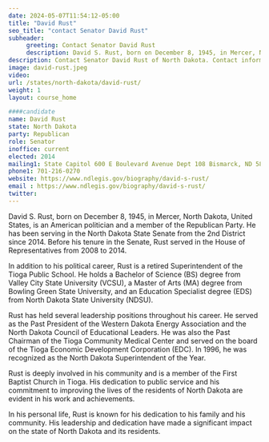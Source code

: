 ```yaml
---
date: 2024-05-07T11:54:12-05:00
title: "David Rust"
seo_title: "contact Senator David Rust"
subheader:
     greeting: Contact Senator David Rust
     description: David S. Rust, born on December 8, 1945, in Mercer, North Dakota, United States, is an American politician and a member of the Republican Party. He has been serving in the North Dakota State Senate from the 2nd District since 2014. Before his tenure in the Senate, Rust served in the House of Representatives from 2008 to 2014.
description: Contact Senator David Rust of North Dakota. Contact information for David Rust includes email address, phone number, and mailing address.
image: david-rust.jpeg
video:
url: /states/north-dakota/david-rust/
weight: 1
layout: course_home

####candidate
name: David Rust
state: North Dakota
party: Republican
role: Senator
inoffice: current
elected: 2014
mailing1: State Capitol 600 E Boulevard Avenue Dept 108 Bismarck, ND 58505-0360
phone1: 701-216-0270
website: https://www.ndlegis.gov/biography/david-s-rust/
email : https://www.ndlegis.gov/biography/david-s-rust/
twitter:
---
```

David S. Rust, born on December 8, 1945, in Mercer, North Dakota, United States, is an American politician and a member of the Republican Party. He has been serving in the North Dakota State Senate from the 2nd District since 2014. Before his tenure in the Senate, Rust served in the House of Representatives from 2008 to 2014.

In addition to his political career, Rust is a retired Superintendent of the Tioga Public School. He holds a Bachelor of Science (BS) degree from Valley City State University (VCSU), a Master of Arts (MA) degree from Bowling Green State University, and an Education Specialist degree (EDS) from North Dakota State University (NDSU).

Rust has held several leadership positions throughout his career. He served as the Past President of the Western Dakota Energy Association and the North Dakota Council of Educational Leaders. He was also the Past Chairman of the Tioga Community Medical Center and served on the board of the Tioga Economic Development Corporation (EDC). In 1996, he was recognized as the North Dakota Superintendent of the Year.

Rust is deeply involved in his community and is a member of the First Baptist Church in Tioga. His dedication to public service and his commitment to improving the lives of the residents of North Dakota are evident in his work and achievements.

In his personal life, Rust is known for his dedication to his family and his community. His leadership and dedication have made a significant impact on the state of North Dakota and its residents.

